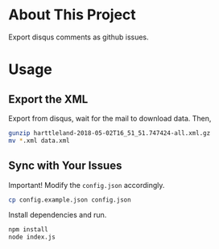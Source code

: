 # About This Project

Export disqus comments as github issues.

# Usage

## Export the XML

Export from disqus, wait for the mail to download data. Then,

```bash
gunzip harttleland-2018-05-02T16_51_51.747424-all.xml.gz
mv *.xml data.xml
```

## Sync with Your Issues

Important! Modify the `config.json` accordingly.

```bash
cp config.example.json config.json
```

Install dependencies and run.

```bash
npm install
node index.js
```
